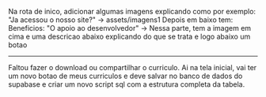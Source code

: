 Na rota de inico, adicionar algumas imagens explicando como por exemplo:
"Ja acessou o nosso site?" -> assets/imagens1
Depois em baixo tem:
Beneficios:
"O apoio ao desenvolvedor" ->
Nessa parte, tem a imagem em cima e uma descricao abaixo explicando do que se trata e logo abaixo um botao

---

Faltou fazer o download ou compartilhar o curriculo. Ai na tela inicial, vai ter um novo botao de meus curriculos e deve salvar no banco de dados do supabase e criar um novo script sql com a estrutura completa da tabela.